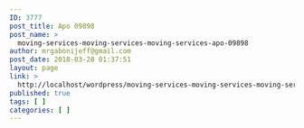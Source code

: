 ```yaml
---
ID: 3777
post_title: Apo 09898
post_name: >
  moving-services-moving-services-moving-services-apo-09898
author: mrgabonijeff@gmail.com
post_date: 2018-03-28 01:37:51
layout: page
link: >
  http://localhost/wordpress/moving-services-moving-services-moving-services-apo-09898/
published: true
tags: [ ]
categories: [ ]
---
```

